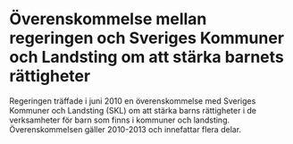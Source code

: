# Överenskommelse mellan regeringen och Sveriges Kommuner och Landsting om att stärka barnets rättigheter

Regeringen träffade i juni 2010 en överenskommelse med Sveriges Kommuner och Landsting (SKL) om att stärka barns rättigheter i de verksamheter för barn som finns i kommuner och landsting. Överenskommelsen gäller 2010-2013 och innefattar flera delar.
